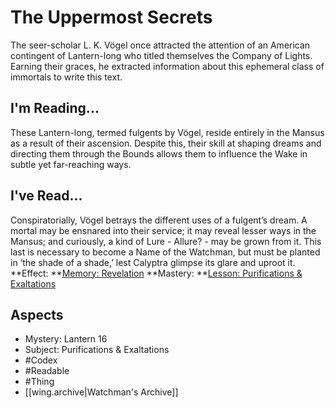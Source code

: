 # The Uppermost Secrets
The seer-scholar L. K. Vögel once attracted the attention of an American contingent of Lantern-long who titled themselves the Company of Lights. Earning their graces, he extracted information about this ephemeral class of immortals to write this text.
## I'm Reading...
These Lantern-long, termed fulgents by Vögel, reside entirely in the Mansus as a result of their ascension. Despite this, their skill at shaping dreams and directing them through the Bounds allows them to influence the Wake in subtle yet far-reaching ways.
## I've Read...
Conspiratorially, Vögel betrays the different uses of a fulgent’s dream. A mortal may be ensnared into their service; it may reveal lesser ways in the Mansus; and curiously, a kind of Lure - Allure? - may be grown from it. This last is necessary to become a Name of the Watchman, but must be planted in ‘the shade of a shade,’ lest Calyptra glimpse its glare and uproot it.
**Effect: **[Memory: Revelation](https://uadaf.theevilroot.xyz/rowenarium/element/mem.revelation)
**Mastery: **[Lesson: Purifications & Exaltations](https://uadaf.theevilroot.xyz/rowenarium/element/x.purifications.exaltations)
## Aspects
- Mystery: Lantern 16
- Subject: Purifications & Exaltations
- #Codex
- #Readable
- #Thing
- [[wing.archive|Watchman's Archive]]